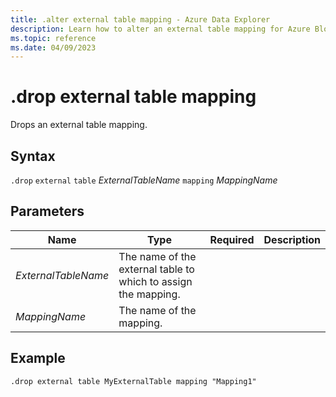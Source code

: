```yaml
---
title: .alter external table mapping - Azure Data Explorer
description: Learn how to alter an external table mapping for Azure Blob Storage or Azure Data Lake external tables.
ms.topic: reference
ms.date: 04/09/2023
---
```


# .drop external table mapping

Drops an external table mapping.

## Syntax

`.drop` `external` `table` *ExternalTableName* `mapping` *MappingName*

## Parameters

|Name|Type|Required|Description|
|--|--|--|--|
|*ExternalTableName*|The name of the external table to which to assign the mapping.|
|*MappingName*|The name of the mapping.|

## Example

```kusto
.drop external table MyExternalTable mapping "Mapping1" 
```
